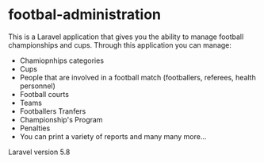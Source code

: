 # footbal-administration
This is a Laravel application that gives you the ability to manage football championships and cups.
Through this application you can manage:
- Chamiopnhips categories
- Cups
- People that are involved in a football match (footballers, referees, health personnel)
- Football courts
- Teams
- Footballers Tranfers
- Championship's Program
- Penalties
- You can print a variety of reports
and many many more...

Laravel version 5.8
